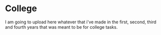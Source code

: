 # College
I am going to upload here whatever that i've made in the first, second, third and fourth years that was meant to be for college tasks. 
